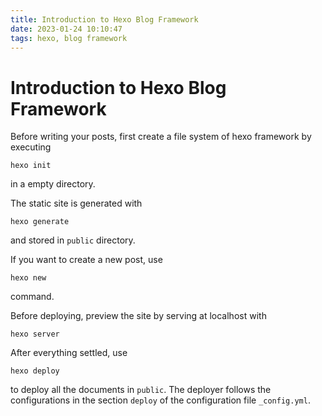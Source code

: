 ```yaml
---
title: Introduction to Hexo Blog Framework
date: 2023-01-24 10:10:47
tags: hexo, blog framework
---
```


# Introduction to Hexo Blog Framework

Before writing your posts, first create a file system of hexo framework by executing
```
hexo init
```
in a empty directory.

The static site is generated with
```
hexo generate
```
and stored in `public` directory.

If you want to create a new post, use 
```
hexo new
```
command.

Before deploying, preview the site by serving at localhost with
```
hexo server
```
After everything settled, use 
```
hexo deploy
```
to deploy all the documents in `public`. The deployer follows the configurations in the section `deploy` of the configuration file `_config.yml`.